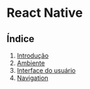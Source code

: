 

# [](#header-1) React Native

## [](#header-2) Índice

1. [Introdução](reactnative/intro)
2. [Ambiente](reactnative/environment)
3. [Interface do usuário](reactnative/ui/)
4. [Navigation](nav)
